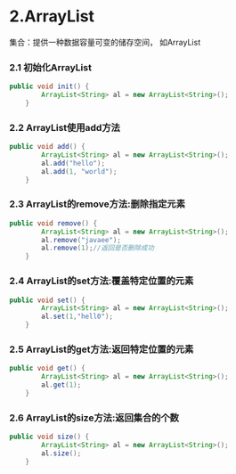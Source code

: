 # 2.ArrayList

集合：提供一种数据容量可变的储存空间， 如ArrayList

### 2.1 初始化ArrayList

```java
public void init() {
        ArrayList<String> al = new ArrayList<String>();
    }
```

### 2.2 ArrayList使用add方法

```java
public void add() {
        ArrayList<String> al = new ArrayList<String>();
        al.add("hello");
        al.add(1, "world");
    }
```

### 2.3 ArrayList的remove方法:删除指定元素

```java
public void remove() {
        ArrayList<String> al = new ArrayList<String>();
        al.remove("javaee");
        al.remove(1);//返回是否删除成功
    }
```

### 2.4 ArrayList的set方法:覆盖特定位置的元素

```java
public void set() {
        ArrayList<String> al = new ArrayList<String>();
        al.set(1,"hell0");
    }
```

### 2.5 ArrayList的get方法:返回特定位置的元素

```java
public void get() {
        ArrayList<String> al = new ArrayList<String>();
        al.get(1);
    }
```

### 2.6 ArrayList的size方法:返回集合的个数

```java
public void size() {
        ArrayList<String> al = new ArrayList<String>();
        al.size();
    }
```

